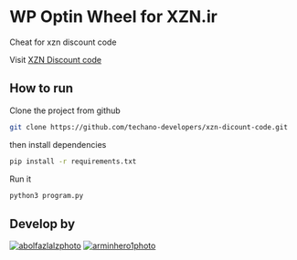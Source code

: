 # WP Optin Wheel for XZN.ir

Cheat for xzn discount code

Visit [XZN Discount code](https://xzn.ir/discount-code)

## How to run

Clone the project from github

```sh
git clone https://github.com/techano-developers/xzn-dicount-code.git
```

then install dependencies

```sh
pip install -r requirements.txt
```

Run it

```sh
python3 program.py
```

## Develop by

[![abolfazlalzphoto]][abolfazlalz]
[![arminhero1photo]][arminhero1]

[abolfazlalz]: https://github.com/abolfazlalz
[abolfazlalzphoto]: https://github.com/abolfazlalz.png?size=50
[arminhero1]: https://github.com/arminhero1
[arminhero1photo]: https://github.com/arminhero1.png?size=50
